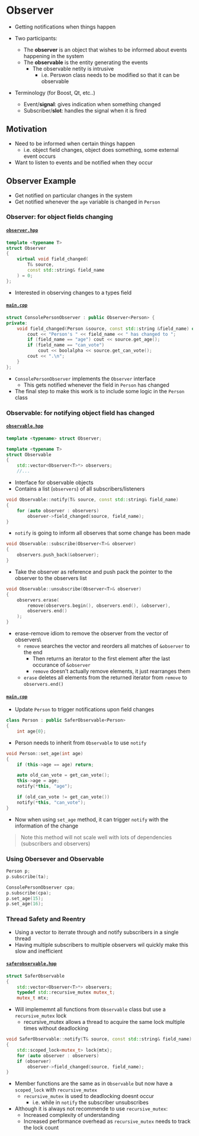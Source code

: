 # Observer

- Getting notifications when things happen
- Two participants:
    - The **observer** is an object that wishes to be informed about events happening in the system
    - The **observable** is the entity generating the events
        - The observable netity is intrusive
            - i.e. Perswon class needs to be modified so that it can be observable

- Terminology (for Boost, Qt, etc..)
    - Event/**signal**: gives indication when something changed
    - Subscriber/**slot**: handles the signal when it is fired

## Motivation
- Need to be informed when certain things happen
    - i.e. object field changes, object does something, some external event occurs
- Want to listen to events and be notified when they occur

## Observer Example
- Get notified on particular changes in the system
- Get notified whenever the `age` variable is changed in `Person`

### Observer: for object fields changing

#### [`observer.hpp`](observer.hpp)
```cpp
template <typename T>
struct Observer
{
    virtual void field_changed(
        T& source,
        const std::string& field_name
    ) = 0;
};

```
- Interested in observing changes to a types field

#### [`main.cpp`](main.cpp)
```cpp
struct ConsolePersonObserver : public Observer<Person> {
private:
    void field_changed(Person &source, const std::string &field_name) override {
        cout << "Person's " << field_name << " has changed to ";
        if (field_name == "age") cout << source.get_age();
        if (field_name == "can_vote")
            cout << boolalpha << source.get_can_vote();
        cout << ".\n";
    }
};
```
- `ConsolePersonObserver` implements the `Observer` interface
    - This gets notified whenever the field in `Person` has changed
- The final step to make this work is to include some logic in the `Person` class

### Observable: for notifying object field has changed

#### [`observable.hpp`](observable.hpp)
```cpp
template <typename> struct Observer;

template <typename T>
struct Observable
{
    std::vector<Observer<T>*> observers;
    //...
```
- Interface for observable objects
- Contains a list (`observers`) of all subscribers/listeners

```cpp
void Observable::notify(T& source, const std::string& field_name)
{
    for (auto observer : observers)
        observer->field_changed(source, field_name);
}
```
- `notify` is going to inform all observes that some change has been made

```cpp
void Observable::subscribe(Observer<T>& observer)
{
    observers.push_back(&observer);
}
```
- Take the observer as reference and push pack the pointer to the observer to the observers list

```cpp
void Observable::unsubscribe(Observer<T>& observer)
{
    observers.erase(
        remove(observers.begin(), observers.end(), &observer),
        observers.end()
    );
}
```
- erase-remove idiom to remove the observer from the vector of observers\
    - `remove` searches the vector and reorders all matches of `&observer` to the end
        - Then returns an iterator to the first element after the last occurance of `&observer`
        - `remove` doesn't actually remove elements, it just rearranges them
    - `erase` deletes all elements from the returned iterator from `remove` to `observers.end()`


#### [`main.cpp`](main.cpp)
- Update `Person` to trigger notifications upon field changes
```cpp
class Person : public SaferObservable<Person>
{
    int age{0};
```
- Person needs to inherit from `Observable` to use `notify`
```cpp
void Person::set_age(int age)
{
    if (this->age == age) return;

    auto old_can_vote = get_can_vote();
    this->age = age;
    notify(*this, "age");

    if (old_can_vote != get_can_vote())
    notify(*this, "can_vote");
}
```
- Now when using `set_age` method, it can trigger `notify` with the information of the change

> Note this method will not scale well with lots of dependencies (subscribers and observers)

### Using Obersever and Observable
```cpp
Person p;
p.subscribe(ta);

ConsolePersonObserver cpa;
p.subscribe(cpa);
p.set_age(15);
p.set_age(16);
```
### Thread Safety and Reentry
- Using a vector to iterrate through and notify subscribers in a single thread
- Having multiple subscribers to multiple observers wil quickly make this slow and inefficient

#### [`saferobservable.hpp`](saferobservable.hpp)
```cpp
struct SaferObservable
{
    std::vector<Observer<T>*> observers;
    typedef std::recursive_mutex mutex_t;
    mutex_t mtx;
```
- Will implememnt all functions from `Observable` class but use a `recursive_mutex` lock
    - recursive_mutex allows a thread to acquire the same lock multiple times without deadlocking


```cpp
void SaferObservable::notify(T& source, const std::string& field_name)
{
    std::scoped_lock<mutex_t> lock{mtx};
    for (auto observer : observers)
    if (observer)
        observer->field_changed(source, field_name);
}
```
- Member functions are the same as in `Observable` but now have a `scoped_lock` with `recursive_mutex`
    - `recursive_mutex` is used to deadlocking doesnt occur
        - i.e. while in `notify` the subscriber unsubscribes
- Although it is always not recommende to use `recursive_mutex`:
    - Increased complexity of understanding
    - Increased performance overhead as `recursive_mutex` needs to track the lock count